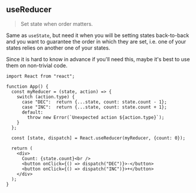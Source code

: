 ﻿## useReducer

> Set state when order matters.

Same as `useState`, but need it when you will be setting states back-to-back and you want to guarantee the order in which they are set, i.e. one of your states relies on another one of your states.

Since it is hard to know in advance if you'll need this, maybe it's best to use them on non-trivial code.


    import React from "react";
    
    function App() {
      const myReducer = (state, action) => {
        switch (action.type) {
          case "DEC":  return {...state, count: state.count - 1};
          case "INC":  return {...state, count: state.count + 1};
          default:
            throw new Error(`Unexpected action ${action.type}`);
        }
      };
    
      const [state, dispatch] = React.useReducer(myReducer, {count: 0});
    
      return (
        <div>
          Count: {state.count}<br />
          <button onClick={() => dispatch("DEC")}>-</button>
          <button onClick={() => dispatch("INC")}>+</button>
        </div>
      );
    }




